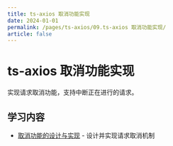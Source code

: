 ```yaml
---
title: ts-axios 取消功能实现
date: 2024-01-01
permalink: /pages/ts-axios/09.ts-axios 取消功能实现/
article: false
---
```


# ts-axios 取消功能实现

实现请求取消功能，支持中断正在进行的请求。

## 学习内容

- [取消功能的设计与实现](./01.取消功能的设计与实现) - 设计并实现请求取消机制
